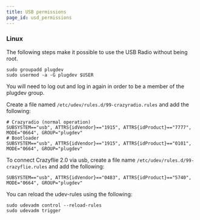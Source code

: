 ```yaml
---
title: USB permissions
page_id: usd_permissions
---
```


### Linux

The following steps make it possible to use the USB Radio without being root.

```
sudo groupadd plugdev
sudo usermod -a -G plugdev $USER
```

You will need to log out and log in again in order to be a member of the plugdev group.

Create a file named ```/etc/udev/rules.d/99-crazyradio.rules``` and add the
following:
```
# Crazyradio (normal operation)
SUBSYSTEM=="usb", ATTRS{idVendor}=="1915", ATTRS{idProduct}=="7777", MODE="0664", GROUP="plugdev"
# Bootloader
SUBSYSTEM=="usb", ATTRS{idVendor}=="1915", ATTRS{idProduct}=="0101", MODE="0664", GROUP="plugdev"
```

To connect Crazyflie 2.0 via usb, create a file name ```/etc/udev/rules.d/99-crazyflie.rules``` and add the following:
```
SUBSYSTEM=="usb", ATTRS{idVendor}=="0483", ATTRS{idProduct}=="5740", MODE="0664", GROUP="plugdev"
```

You can reload the udev-rules using the following:
```
sudo udevadm control --reload-rules
sudo udevadm trigger
```
